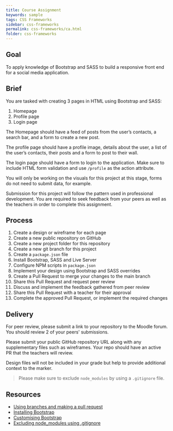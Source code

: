 ```yaml
---
title: Course Assignment
keywords: sample
tags: CSS Frameworks
sidebar: css-frameworks
permalink: css-frameworks/ca.html
folder: css-frameworks
---
```


## Goal

To apply knowledge of Bootstrap and SASS to build a responsive front end for a social media application.

## Brief

You are tasked with creating 3 pages in HTML using Bootstrap and SASS:

1. Homepage
2. Profile page
3. Login page

The Homepage should have a feed of posts from the user’s contacts, a search bar, and a form to create a new post.

The profile page should have a profile image, details about the user, a list of the user’s contacts, their posts and a form to post to their wall.

The login page should have a form to login to the application. Make sure to include HTML form validation and use `/profile` as the action attribute.

You will only be working on the visuals for this project at this stage, forms do not need to submit data, for example.

Submission for this project will follow the pattern used in professional development. You are required to seek feedback from your peers as well as the teachers in order to complete this assignment.

## Process

1. Create a design or wireframe for each page
2. Create a new public repository on GitHub
3. Create a new project folder for this repository
4. Create a new git branch for this project
5. Create a `package.json` file
6. Install Bootstrap, SASS and Live Server
7. Configure NPM scripts in `package.json`
8. Implement your design using Bootstrap and SASS overrides
9. Create a Pull Request to merge your changes to the main branch
10. Share this Pull Request and request peer review
11. Discuss and implement the feedback gathered from peer review
12. Share this Pull Request with a teacher for their approval
13. Complete the approved Pull Request, or implement the required changes

## Delivery

For peer review, please submit a link to your repository to the Moodle forum. You should review 2 of your peers' submissions.

Please submit your public GitHub repository URL along with any supplementary files such as wireframes. Your repo should have an active PR that the teachers will review.

Design files will not be included in your grade but help to provide additional context to the marker.

> Please make sure to exclude `node_modules` by using a `.gitignore` file.

## Resources

- [Using branches and making a pull request](https://vimeo.com/725676411/fabede2ebb)
- [Installing Bootstrap](https://getbootstrap.com/docs/5.2/getting-started/download/#package-managers)
- [Customising Bootstrap](https://getbootstrap.com/docs/5.2/customize/overview/)
- [Excluding node_modules using .gitignore](https://sebhastian.com/git-ignore-node_modules/)